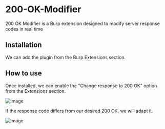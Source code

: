 # 200-OK-Modifier
200 OK Modifier is a Burp extension designed to modify server response codes in real time
## Installation
We can add the plugin from the Burp Extensions section.
## How to use
Once installed, we can enable the "Change response to 200 OK" option from the Extensions section.

![image](https://github.com/6h4ack/200-OK-Modifier/assets/66249467/72932fe7-9655-47d4-b3e3-26d3675dc2fd)


If the response code differs from our desired 200 OK, we will adapt it.

![image](https://github.com/6h4ack/200-OK-Modifier/assets/66249467/44532159-65a8-440c-a84f-98f4e4b0a690)


